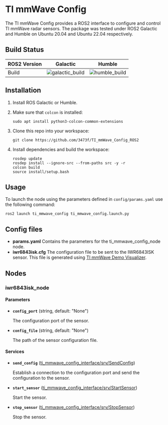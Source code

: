 # TI mmWave Config

The TI mmWave Config provides a ROS2 interface to configure and control TI mmWave radar sensors. The package was tested under ROS2 Galactic and Humble on Ubuntu 20.04 and Ubuntu 22.04 respectively.

## Build Status

| ROS2 Version  | Galactic | Humble |
| ------------- | ------------- | ------------- |
| Build  | ![galactic_build](https://github.com/3473f/TI_mmWave_Config_ROS2/actions/workflows/galactic_build.yaml/badge.svg)  | ![humble_build](https://github.com/3473f/TI_mmWave_Config_ROS2/actions/workflows/humble_build.yaml/badge.svg) |

## Installation
1. Install ROS Galactic or Humble.
2. Make sure that `colcon` is installed:

    ```
    sudo apt install python3-colcon-common-extensions
    ```

3. Clone this repo into your workspace:

    ```
    git clone https://github.com/3473f/TI_mmWave_Config_ROS2
    ```

4. Install dependencies and build the workspace:

    ```
    rosdep update
    rosdep install --ignore-src --from-paths src -y -r
    colcon build
    source install/setup.bash
    ```

## Usage
To launch the node using the parameters defined in `config/params.yaml` use the following command:

```
ros2 launch ti_mmwave_config ti_mmwave_config.launch.py
```

## Config files
 - **params.yaml** Contains the parameters for the ti_mmwave_config_node node.
 - **iwr6843isk.cfg** The configuration file to be sent to the IWR6843ISK sensor. This file is generated using [TI mmWave Demo Visualizer](https://dev.ti.com/gallery/view/mmwave/mmWave_Demo_Visualizer/ver/3.6.0/).
 
## Nodes
### iwr6843isk_node

#### Parameters
- **`config_port`** (string, default: "None")
    
    The configuration port of the sensor.
- **`config_file`** (string, default: "None")
    
    The path of the sensor configuration file.
#### Services
- **`send_config`** ([ti_mmwave_config_interface/srv/SendConfig](https://github.com/3473f/TI_mmWave_Config_ROS2/blob/main/ti_mmwave_config_interface/srv/SendConfig.srv))

    Establish a connection to the configuration port and send the configuration to the sensor.

- **`start_sensor`** ([ti_mmwave_config_interface/srv/StartSensor](https://github.com/3473f/TI_mmWave_Config_ROS2/blob/main/ti_mmwave_config_interface/srv/StartSensor.srv))

    Start the sensor.

- **`stop_sensor`** ([ti_mmwave_config_interface/srv/StopSensor](https://github.com/3473f/TI_mmWave_Config_ROS2/blob/main/ti_mmwave_config_interface/srv/StopSensor.srv))

    Stop the sensor.
